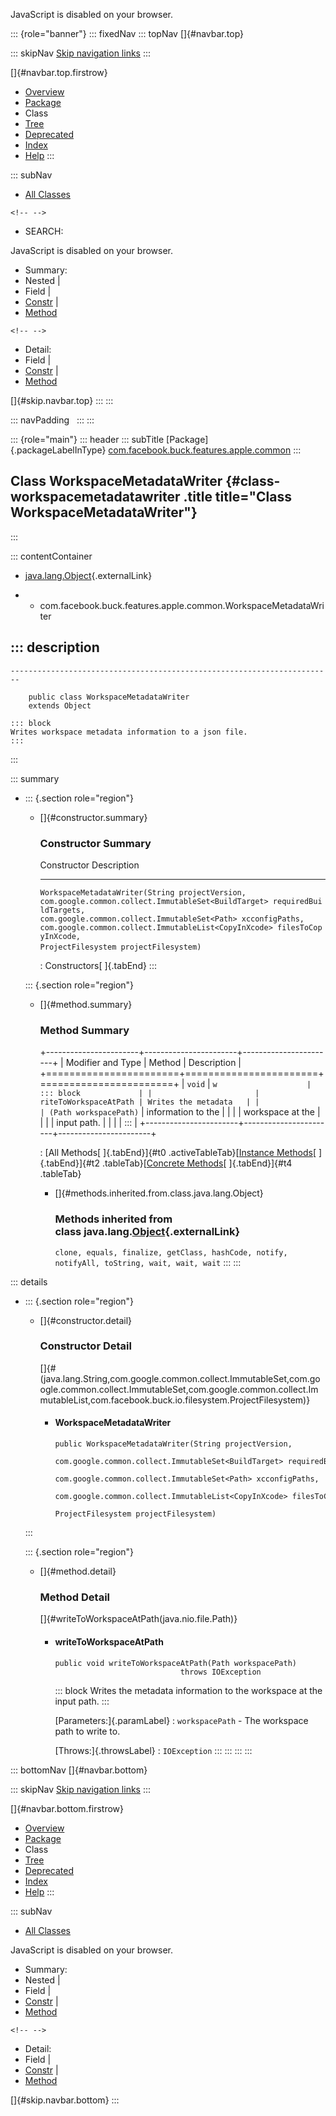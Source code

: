<div>

JavaScript is disabled on your browser.

</div>

::: {role="banner"}
::: fixedNav
::: topNav
[]{#navbar.top}

::: skipNav
[Skip navigation links](#skip.navbar.top "Skip navigation links")
:::

[]{#navbar.top.firstrow}

-   [Overview](../../../../../../index.html)
-   [Package](package-summary.html)
-   Class
-   [Tree](package-tree.html)
-   [Deprecated](../../../../../../deprecated-list.html)
-   [Index](../../../../../../index-all.html)
-   [Help](../../../../../../help-doc.html)
:::

::: subNav
-   [All Classes](../../../../../../allclasses.html)

```{=html}
<!-- -->
```
-   SEARCH:

<div>

<div>

JavaScript is disabled on your browser.

</div>

</div>

<div>

-   Summary: 
-   Nested \| 
-   Field \| 
-   [Constr](#constructor.summary) \| 
-   [Method](#method.summary)

```{=html}
<!-- -->
```
-   Detail: 
-   Field \| 
-   [Constr](#constructor.detail) \| 
-   [Method](#method.detail)

</div>

[]{#skip.navbar.top}
:::
:::

::: navPadding
 
:::
:::

::: {role="main"}
::: header
::: subTitle
[Package]{.packageLabelInType} [com.facebook.buck.features.apple.common](package-summary.html)
:::

## Class WorkspaceMetadataWriter {#class-workspacemetadatawriter .title title="Class WorkspaceMetadataWriter"}
:::

::: contentContainer
-   [java.lang.Object](http://docs.oracle.com/javase/7/docs/api/java/lang/Object.html?is-external=true "class or interface in java.lang"){.externalLink}

-   -   com.facebook.buck.features.apple.common.WorkspaceMetadataWriter

::: description
-   

    ------------------------------------------------------------------------

        public class WorkspaceMetadataWriter
        extends Object

    ::: block
    Writes workspace metadata information to a json file.
    :::
:::

::: summary
-   ::: {.section role="region"}
    -   []{#constructor.summary}

        ### Constructor Summary

          Constructor                                                                                                                                                                                                                                                                                                                                                                                        Description
          -------------------------------------------------------------------------------------------------------------------------------------------------------------------------------------------------------------------------------------------------------------------------------------------------------------------------------------------------------------------------------------------------- -------------
          `WorkspaceMetadataWriter​(String projectVersion,                        com.google.common.collect.ImmutableSet<BuildTarget> requiredBuildTargets,                        com.google.common.collect.ImmutableSet<Path> xcconfigPaths,                        com.google.common.collect.ImmutableList<CopyInXcode> filesToCopyInXcode,                        ProjectFilesystem projectFilesystem)`    

          : Constructors[ ]{.tabEnd}
    :::

    ::: {.section role="region"}
    -   []{#method.summary}

        ### Method Summary

        +-----------------------+-----------------------+-----------------------+
        | Modifier and Type     | Method                | Description           |
        +=======================+=======================+=======================+
        | `void`                | `w                    | ::: block             |
        |                       | riteToWorkspaceAtPath | Writes the metadata   |
        |                       | ​(Path workspacePath)` | information to the    |
        |                       |                       | workspace at the      |
        |                       |                       | input path.           |
        |                       |                       | :::                   |
        +-----------------------+-----------------------+-----------------------+

        : [All Methods[ ]{.tabEnd}]{#t0 .activeTableTab}[[Instance
        Methods](javascript:show(2);)[ ]{.tabEnd}]{#t2
        .tableTab}[[Concrete
        Methods](javascript:show(8);)[ ]{.tabEnd}]{#t4 .tableTab}

        -   []{#methods.inherited.from.class.java.lang.Object}

            ### Methods inherited from class java.lang.[Object](http://docs.oracle.com/javase/7/docs/api/java/lang/Object.html?is-external=true "class or interface in java.lang"){.externalLink}

            `clone, equals, finalize, getClass, hashCode, notify, notifyAll, toString, wait, wait, wait`
    :::
:::

::: details
-   ::: {.section role="region"}
    -   []{#constructor.detail}

        ### Constructor Detail

        []{#<init>(java.lang.String,com.google.common.collect.ImmutableSet,com.google.common.collect.ImmutableSet,com.google.common.collect.ImmutableList,com.facebook.buck.io.filesystem.ProjectFilesystem)}

        -   #### WorkspaceMetadataWriter

                public WorkspaceMetadataWriter​(String projectVersion,
                                               com.google.common.collect.ImmutableSet<BuildTarget> requiredBuildTargets,
                                               com.google.common.collect.ImmutableSet<Path> xcconfigPaths,
                                               com.google.common.collect.ImmutableList<CopyInXcode> filesToCopyInXcode,
                                               ProjectFilesystem projectFilesystem)
    :::

    ::: {.section role="region"}
    -   []{#method.detail}

        ### Method Detail

        []{#writeToWorkspaceAtPath(java.nio.file.Path)}

        -   #### writeToWorkspaceAtPath

            ``` methodSignature
            public void writeToWorkspaceAtPath​(Path workspacePath)
                                        throws IOException
            ```

            ::: block
            Writes the metadata information to the workspace at the
            input path.
            :::

            [Parameters:]{.paramLabel}
            :   `workspacePath` - The workspace path to write to.

            [Throws:]{.throwsLabel}
            :   `IOException`
    :::
:::
:::
:::

::: bottomNav
[]{#navbar.bottom}

::: skipNav
[Skip navigation links](#skip.navbar.bottom "Skip navigation links")
:::

[]{#navbar.bottom.firstrow}

-   [Overview](../../../../../../index.html)
-   [Package](package-summary.html)
-   Class
-   [Tree](package-tree.html)
-   [Deprecated](../../../../../../deprecated-list.html)
-   [Index](../../../../../../index-all.html)
-   [Help](../../../../../../help-doc.html)
:::

::: subNav
-   [All Classes](../../../../../../allclasses.html)

<div>

<div>

JavaScript is disabled on your browser.

</div>

</div>

<div>

-   Summary: 
-   Nested \| 
-   Field \| 
-   [Constr](#constructor.summary) \| 
-   [Method](#method.summary)

```{=html}
<!-- -->
```
-   Detail: 
-   Field \| 
-   [Constr](#constructor.detail) \| 
-   [Method](#method.detail)

</div>

[]{#skip.navbar.bottom}
:::
